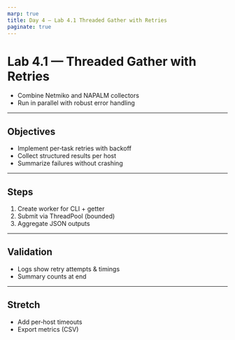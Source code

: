 ```yaml
---
marp: true
title: Day 4 — Lab 4.1 Threaded Gather with Retries
paginate: true
---
```


# Lab 4.1 — Threaded Gather with Retries

- Combine Netmiko and NAPALM collectors
- Run in parallel with robust error handling

---

## Objectives

- Implement per‑task retries with backoff
- Collect structured results per host
- Summarize failures without crashing

---

## Steps

1) Create worker for CLI + getter
2) Submit via ThreadPool (bounded)
3) Aggregate JSON outputs

---

## Validation

- Logs show retry attempts & timings
- Summary counts at end

---

## Stretch

- Add per‑host timeouts
- Export metrics (CSV)

